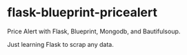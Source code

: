 # flask-blueprint-pricealert
Price Alert with Flask, Blueprint, Mongodb, and Bautifulsoup.

Just learning Flask to scrap any data.
